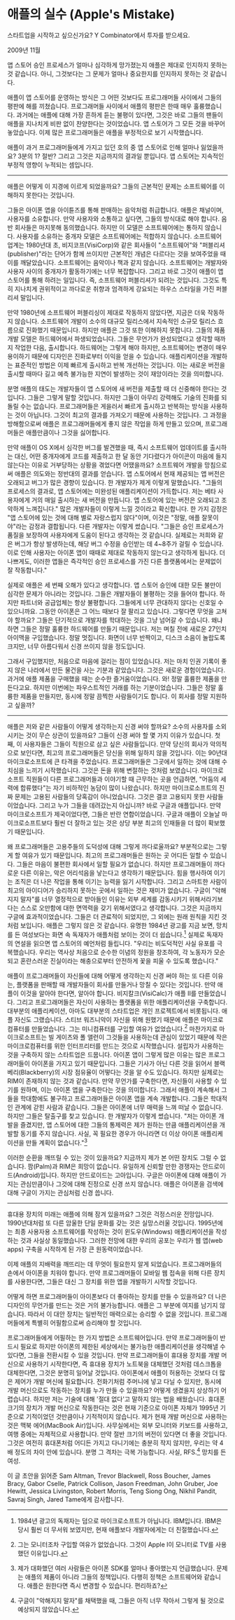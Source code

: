 # 애플의 실수 (Apple's Mistake)

스타트업을 시작하고 싶으신가요? Y Combinator에서 투자를 받으세요.

2009년 11월

앱 스토어 승인 프로세스가 얼마나 심각하게 망가졌는지 애플은 제대로 인지하지 못하는 것 같습니다. 아니, 그것보다는 그 문제가 얼마나 중요한지를 인지하지 못하는 것 같습니다.

애플이 앱 스토어를 운영하는 방식은 그 어떤 것보다도 프로그래머들 사이에서 그들의 평판에 해를 끼쳤습니다.
프로그래머들 사이에서 애플의 평판은 한때 매우 훌륭했습니다.
과거에는 애플에 대해 가장 흔하게 듣는 불평이 있다면, 그것은 바로 그들의 팬들이 애플을 지나치게 비판 없이 찬양한다는 것이었습니다.
앱 스토어가 그 모든 것을 바꾸어 놓았습니다. 이제 많은 프로그래머들은 애플을 부정적으로 보기 시작했습니다.

애플이 과거 프로그래머들에게 가지고 있던 호의 중 앱 스토어로 인해 얼마나 잃었을까요? 3분의 1? 절반? 그리고 그것은 지금까지의 결과일 뿐입니다.
앱 스토어는 지속적인 부정적 영향이 누적되는 셈입니다.

* * *

애플은 어떻게 이 지경에 이르게 되었을까요? 그들의 근본적인 문제는 소프트웨어를 이해하지 못한다는 것입니다.

그들은 아이폰 앱을 아이튠즈를 통해 판매하는 음악처럼 취급합니다. 애플은 채널이며, 사용자를 소유합니다. 만약 사용자와 소통하고 싶다면, 그들의 방식대로 해야 합니다. 음반 회사들은 마지못해 동의했습니다. 하지만 이 모델은 소프트웨어에는 통하지 않습니다. 사용자를 소유하는 중개자 모델은 소프트웨어에는 적합하지 않습니다. 소프트웨어 업계는 1980년대 초, 비지코프(VisiCorp)와 같은 회사들이 "소프트웨어"와 "퍼블리셔(publisher)"라는 단어가 함께 쓰이지만 근본적인 개념은 다르다는 것을 보여주었을 때 이를 깨달았습니다. 소프트웨어는 음악이나 책과 같지 않습니다.
소프트웨어는 개발자와 사용자 사이의 중개자가 활동하기에는 너무 복잡합니다. 그리고 바로 그것이 애플이 앱 스토어를 통해 하려는 일입니다. 즉, 소프트웨어 퍼블리셔가 되려는 것입니다. 그것도 특히 지나치게 권위적이고 까다로운 취향과 엄격하게 강요되는 하우스 스타일을 가진 퍼블리셔 말입니다.

만약 1980년에 소프트웨어 퍼블리싱이 제대로 작동하지 않았다면, 지금은 더욱 작동하지 않습니다. 소프트웨어 개발이 소수의 대규모 릴리스에서 지속적인 소규모 릴리스 흐름으로 진화했기 때문입니다. 하지만 애플은 그것 또한 이해하지 못합니다. 그들의 제품 개발 모델은 하드웨어에서 파생되었습니다. 그들은 무언가가 완성되었다고 생각할 때까지 작업한 다음, 출시합니다. 하드웨어는 그렇게 해야 하지만, 소프트웨어는 변경이 매우 용이하기 때문에 디자인은 진화로부터 이익을 얻을 수 있습니다.
애플리케이션을 개발하는 표준적인 방법은 이제 빠르게 출시하고 반복 개선하는 것입니다. 이는 새로운 버전을 출시할 때마다 길고 예측 불가능한 지연이 발생하는 것이 재앙이라는 것을 의미합니다.

분명 애플의 태도는 개발자들이 앱 스토어에 새 버전을 제출할 때 더 신중해야 한다는 것입니다. 그들은 그렇게 말할 것입니다. 하지만 그들이 아무리 강력해도 기술의 진화를 되돌릴 수는 없습니다. 프로그래머들은 게을러서 빠르게 출시하고 반복하는 방식을 사용하는 것이 아닙니다. 그것이 최고의 결과를 가져오기 때문에 사용하는 것입니다. 그 과정을 방해함으로써 애플은 프로그래머들에게 좋지 않은 작업을 하게 만들고 있으며, 프로그래머들은 애플만큼이나 그것을 싫어합니다.

만약 애플이 OS X에서 심각한 버그를 발견했을 때, 즉시 소프트웨어 업데이트를 출시하는 대신, 어떤 중개자에게 코드를 제출하고 한 달 동안 기다렸다가 아이콘이 마음에 들지 않는다는 이유로 거부당하는 상황을 겪었다면 어땠을까요?
소프트웨어 개발을 망침으로써 애플은 의도와는 정반대의 결과를 얻습니다. 앱 스토어에서 현재 제공되는 앱 버전은 오래되고 버그가 많은 경향이 있습니다. 한 개발자가 제게 이렇게 말했습니다.
"그들의 프로세스의 결과로, 앱 스토어에는 미완성된 애플리케이션이 가득합니다. 저는 베타 사용자에게 거의 매일 출시하는 새 버전을 만듭니다. 앱 스토어에 있는 버전은 오래되고 조악하게 느껴집니다."
많은 개발자들이 이렇게 느낄 것이라고 확신합니다. 한 가지 감정은 "앱 스토어에 있는 것에 대해 별로 자랑스럽지 않다"이며, 이것은 "정말, 애플 잘못이야"라는 감정과 결합됩니다.
다른 개발자는 이렇게 썼습니다.
"그들은 승인 프로세스가 품질을 보장하여 사용자에게 도움이 된다고 생각하는 것 같습니다. 실제로는 저희와 같은 버그가 항상 발생하는데, 해당 버그 수정을 승인받는 데 4~8주가 걸릴 수 있습니다. 이로 인해 사용자는 아이폰 앱이 때때로 제대로 작동하지 않는다고 생각하게 됩니다. 더 나쁘게도, 이러한 앱들은 즉각적인 승인 프로세스를 가진 다른 플랫폼에서는 문제없이 잘 작동합니다."

실제로 애플은 세 번째 오해가 있다고 생각합니다. 앱 스토어 승인에 대한 모든 불만이 심각한 문제가 아니라는 것입니다.
그들은 개발자들이 불평하는 것을 들어야 합니다. 하지만 파트너와 공급업체는 항상 불평합니다. 그들에게 너무 관대하지 않다는 신호일 수 있으니까요. 그동안 아이폰은 그 어느 때보다 잘 팔리고 있습니다. 그렇다면 무엇을 고쳐야 할까요?
그들은 단기적으로 개발자를 학대하는 것을 그냥 넘어갈 수 있습니다. 왜냐하면 그들은 정말 훌륭한 하드웨어를 만들기 때문입니다. 저는 며칠 전에 새로운 27인치 아이맥을 구입했습니다. 정말 멋집니다. 화면이 너무 반짝이고, 디스크 소음이 놀랍도록 크지만, 너무 아름다워서 신경 쓰이지 않을 정도입니다.

그래서 구입했지만, 처음으로 마음에 걸리는 점이 있었습니다.
저는 마치 인권 기록이 좋지 않은 나라에서 만든 물건을 사는 기분과 같았습니다. 그것은 새로운 경험이었습니다. 과거에 애플 제품을 구매했을 때는 순수한 즐거움이었습니다. 와! 정말 훌륭한 제품을 만든다고요. 하지만 이번에는 파우스트적인 거래를 하는 기분이었습니다. 그들은 정말 훌륭한 제품을 만들지만, 동시에 정말 끔찍한 사람들이기도 합니다. 이 회사를 정말 지원하고 싶을까?

* * *

애플은 저와 같은 사람들이 어떻게 생각하는지 신경 써야 할까요? 소수의 사용자를 소외시키는 것이 무슨 상관이 있을까요?
그들이 신경 써야 할 몇 가지 이유가 있습니다. 첫째, 이 사용자들은 그들이 직원으로 삼고 싶은 사람들입니다. 만약 당신의 회사가 악의적으로 보인다면, 최고의 프로그래머들은 당신을 위해 일하지 않을 것입니다. 이는 90년대 마이크로소프트에 큰 타격을 주었습니다. 프로그래머들은 그곳에서 일하는 것에 대해 수치심을 느끼기 시작했습니다. 그것은 돈을 위해 변절하는 것처럼 보였습니다. 마이크로소프트 직원들이 다른 프로그래머들과 이야기할 때 근무하는 곳을 언급하면, "어둠의 세력에 합류했다"는 자기 비하적인 농담이 많이 나왔습니다. 하지만 마이크로소프트의 진짜 문제는 고용된 사람들의 당혹감이 아니었습니다. 그것은 결코 고용되지 못한 사람들이었습니다. 그리고 누가 그들을 데려갔는지 아십니까? 바로 구글과 애플입니다. 만약 마이크로소프트가 제국이었다면, 그들은 반란 연합이었습니다.
구글과 애플이 오늘날 마이크로소프트보다 훨씬 더 잘하고 있는 것은 상당 부분 최고의 인재들을 더 많이 확보했기 때문입니다.

왜 프로그래머들은 고용주들의 도덕성에 대해 그렇게 까다로울까요? 부분적으로는 그렇게 할 여유가 있기 때문입니다. 최고의 프로그래머들은 원하는 곳 어디든 일할 수 있습니다. 그들은 마음이 불편한 회사에서 일할 필요가 없습니다.
하지만 프로그래머들이 까다로운 다른 이유는, 악은 어리석음을 낳는다고 생각하기 때문입니다. 힘을 행사하여 이기는 조직은 더 나은 작업을 통해 이기는 능력을 잃기 시작합니다. 그리고 스마트한 사람이 최고의 아이디어가 승리하지 못하는 곳에서 일하는 것은 재미가 없습니다. 구글이 "악해지지 말자"를 너무 열정적으로 받아들인 이유는 외부 세계를 감동시키기 위해서라기보다는 스스로 오만함에 대한 면역력을 갖기 위해서였다고 생각합니다.
그것은 지금까지 구글에 효과적이었습니다. 그들은 더 관료적이 되었지만, 그 외에는 원래 원칙을 지킨 것처럼 보입니다. 애플은 그렇지 않은 것 같습니다. 유명한 1984년 광고를 지금 보면, 망치를 든 여성보다는 화면 속 독재자가 애플처럼 보이는 것이 더 쉽습니다.[^1]
실제로 독재자의 연설을 읽으면 앱 스토어의 예언처럼 들립니다.
"우리는 비도덕적인 사실 유포를 극복했습니다. 우리는 역사상 처음으로 순수한 이념의 정원을 창조하여, 각 노동자가 모순되고 혼란스러운 진실이라는 해충으로부터 안전하게 꽃을 피울 수 있도록 했습니다."

애플이 프로그래머들이 자신들에 대해 어떻게 생각하는지 신경 써야 하는 또 다른 이유는, 플랫폼을 판매할 때 개발자들이 회사를 만들거나 망칠 수 있다는 것입니다. 만약 애플이 이것을 알아야 한다면, 알아야 합니다. 비지칼크(VisiCalc)가 애플 II를 만들었습니다.
그리고 프로그래머들은 자신이 사용하는 플랫폼을 위한 애플리케이션을 구축합니다. 대부분의 애플리케이션, 아마도 대부분의 스타트업은 개인 프로젝트에서 비롯됩니다. 애플 자신도 그랬습니다. 스티브 워즈니악이 자신을 위해 원했기 때문에 애플은 마이크로컴퓨터를 만들었습니다. 그는 미니컴퓨터를 구입할 여유가 없었습니다.[^2]
마찬가지로 마이크로소프트는 빌 게이츠와 폴 앨런이 그것들을 사용하는데 관심이 있었기 때문에 작은 마이크로컴퓨터를 위한 인터프리터를 만드는 것으로 시작했습니다. 설립자가 사용하는 것을 구축하지 않는 스타트업은 드뭅니다.
아이폰 앱이 그렇게 많은 이유는 많은 프로그래머들이 아이폰을 가지고 있기 때문입니다. 그들은 기사가 아닌 다른 것을 읽어서 블랙베리(Blackberry)의 시장 점유율이 어떻다는 것을 알 수도 있습니다. 하지만 실제로는 RIM이 존재하지 않는 것과 같습니다. 만약 무언가를 구축한다면, 자신들이 사용할 수 있기를 원하며, 이는 아이폰 앱을 구축한다는 것을 의미합니다.
그래서 애플이 계속해서 그들을 학대함에도 불구하고 프로그래머들은 아이폰 앱을 계속 개발합니다. 그들은 학대적인 관계에 갇힌 사람과 같습니다. 그들은 아이폰에 너무 매력을 느껴 떠날 수 없습니다. 하지만 그들은 탈출구를 찾고 있습니다. 한 개발자가 이렇게 썼습니다.
"저는 아이폰 개발을 즐겼지만, 앱 스토어에 대한 그들의 통제력은 제가 원하는 만큼 애플리케이션을 개발할 동기를 주지 않습니다. 사실, 꼭 필요한 경우가 아니라면 더 이상 아이폰 애플리케이션을 만들 계획이 없습니다."[^3]

이러한 순환을 깨뜨릴 수 있는 것이 있을까요? 지금까지 제가 본 어떤 장치도 그럴 수 없습니다.
팜(Palm)과 RIM은 희망이 없습니다. 유일하게 신뢰할 만한 경쟁자는 안드로이드(Android)입니다.
하지만 안드로이드는 고아입니다. 구글은 아이폰에 대해 애플이 가지는 관심만큼이나 그것에 대해 진정으로 신경 쓰지 않습니다. 애플은 아이폰을 검색에 대해 구글이 가지는 관심처럼 신경 씁니다.

* * *

휴대용 장치의 미래는 애플에 의해 잠겨 있을까요? 그것은 걱정스러운 전망입니다. 1990년대처럼 또 다른 암울한 단일 문화를 갖는 것은 실망스러울 것입니다. 1995년에는 최종 사용자용 소프트웨어를 작성하는 것이 윈도우(Windows) 애플리케이션을 작성하는 것과 사실상 동일했습니다. 그러한 전망에 대한 우리의 공포는 우리가 웹 앱(web apps) 구축을 시작하게 된 가장 큰 원동력이었습니다.

이제 애플의 지배력을 깨뜨리는 데 무엇이 필요한지 알게 되었습니다.
프로그래머들의 손에서 아이폰을 치워야 합니다. 만약 프로그래머들이 모바일 웹 접속을 위해 다른 장치를 사용한다면, 그들은 대신 그 장치를 위한 앱을 개발하기 시작할 것입니다.

어떻게 하면 프로그래머들이 아이폰보다 더 좋아하는 장치를 만들 수 있을까요?
더 나은 디자인의 무언가를 만드는 것은 거의 불가능합니다. 애플은 그 부분에 여지를 남기지 않습니다. 따라서 이 대안 장치는 일반적인 매력으로는 승리할 수 없을 것입니다. 프로그래머들에게 특별히 어필함으로써 승리해야 할 것입니다.

프로그래머들에게 어필하는 한 가지 방법은 소프트웨어입니다. 만약 프로그래머들이 반드시 필요로 하지만 아이폰의 제한된 세상에서는 불가능한 애플리케이션을 생각해낼 수 있다면, 그들을 전환시킬 수 있을 것입니다.
만약 프로그래머들이 휴대용 장치를 개발 머신으로 사용하기 시작한다면, 즉 휴대용 장치가 노트북을 대체했던 것처럼 데스크톱을 대체한다면, 그것은 분명히 일어날 것입니다. 아이폰에서 애플이 허용하는 것보다 더 많은 제어가 개발 머신에 필요합니다.
전화기처럼 주머니에 넣고 다닐 수 있지만, 동시에 개발 머신으로도 작동하는 장치를 누가 만들 수 있을까요?
어떻게 생겼을지 상상하기 어렵습니다. 하지만 저는 기술에 대해 '절대 없다'고 말하지 않는 법을 배웠습니다. 휴대폰 크기의 장치가 개발 머신으로 작동한다는 것은 현재 기준으로 아이폰 자체가 1995년 기준으로 기적이었던 것만큼이나 기적적이지 않습니다.
제가 현재 개발 머신으로 사용하는 것은 맥북 에어(MacBook Air)입니다. 사무실에서는 외부 모니터와 키보드를 사용하고, 여행 중에는 자체적으로 사용합니다. 만약 절반 크기의 버전이 있다면 더 좋을 것입니다.
그것은 여전히 휴대폰처럼 어디든 가지고 다니기에는 충분히 작지 않지만, 우리는 약 4배 정도의 차이 안에 있습니다. 분명 그 격차는 극복 가능합니다. 사실, RFS.[^4] 망치를 든 여성.

이 글 초안을 읽어준 Sam Altman, Trevor Blackwell, Ross Boucher, James Bracy, Gabor Cselle, Patrick Collison, Jason Freedman, John Gruber, Joe Hewitt, Jessica Livingston, Robert Morris, Teng Siong Ong, Nikhil Pandit, Savraj Singh, Jared Tame에게 감사합니다.

[^1]: 1984년 광고의 독재자는 덤으로 마이크로소프트가 아닙니다. IBM입니다. IBM은 당시 훨씬 더 무서워 보였지만, 현재 애플보다 개발자에게는 더 친절했습니다.
[^2]: 그는 모니터조차 구입할 여유가 없었습니다. 그것이 Apple I이 모니터로 TV를 사용했던 이유입니다.
[^3]: 제가 대화했던 여러 사람들은 아이폰 SDK를 얼마나 좋아했는지 언급했습니다. 문제는 애플의 제품이 아니라 그들의 정책입니다. 다행히 정책은 소프트웨어와 같습니다. 애플은 원한다면 즉시 변경할 수 있습니다. 편리하죠?
[^4]: 구글이 "악해지지 말자"를 채택했을 때, 그들은 아직 너무 작아서 그렇게 될 것으로 예상되지 않았습니다.